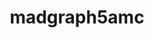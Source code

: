 ---
title: "madgraph5amc"
layout: cache
categories: [package, develop]
meta: {"compilers": ["none"], "num_specs": 14, "num_specs_by_stack": {"hep": 14, "root": 14}, "oss": ["ubuntu22.04"], "platforms": ["linux"], "stacks": ["hep", "root"], "targets": ["x86_64_v3"], "versions": ["2.9.20"]}
spec_details: [{"compiler": "none", "hash": "4d5nijk2lmqd3qeq3qmc2lchfapyteqy", "os": "ubuntu22.04", "platform": "linux", "size": "-", "stacks": ["hep", "root"], "target": "x86_64_v3", "variants": ["~atlas", "build_system=makefile", "~collier", "~ninja", "patches:=1bcdb0e", "~pythia8"], "versions": ["2.9.20"]}, {"compiler": "none", "hash": "5jlgog6xz6j5oqtzhtdul5o5afw766uj", "os": "ubuntu22.04", "platform": "linux", "size": "-", "stacks": ["hep", "root"], "target": "x86_64_v3", "variants": ["~atlas", "build_system=makefile", "~collier", "~ninja", "patches:=1bcdb0e", "~pythia8"], "versions": ["2.9.20"]}, {"compiler": "none", "hash": "6gx274qcsrjlvsarfexzc6cppifeiz5q", "os": "ubuntu22.04", "platform": "linux", "size": "-", "stacks": ["hep", "root"], "target": "x86_64_v3", "variants": ["~atlas", "build_system=makefile", "~collier", "~ninja", "patches:=1bcdb0e", "~pythia8"], "versions": ["2.9.20"]}, {"compiler": "none", "hash": "bqchnxdonzeuv6wdxb3sbm7c5mishuph", "os": "ubuntu22.04", "platform": "linux", "size": "-", "stacks": ["hep", "root"], "target": "x86_64_v3", "variants": ["~atlas", "build_system=makefile", "~collier", "~ninja", "patches:=1bcdb0e", "~pythia8"], "versions": ["2.9.20"]}, {"compiler": "none", "hash": "cpexyswozyuwaqs4hn5jlzmz3tqf3lfe", "os": "ubuntu22.04", "platform": "linux", "size": "-", "stacks": ["hep", "root"], "target": "x86_64_v3", "variants": ["~atlas", "build_system=makefile", "~collier", "~ninja", "patches:=1bcdb0e", "~pythia8"], "versions": ["2.9.20"]}, {"compiler": "none", "hash": "deoqf44lpypbmqeyobm4kaovgex6fgjm", "os": "ubuntu22.04", "platform": "linux", "size": "-", "stacks": ["hep", "root"], "target": "x86_64_v3", "variants": ["~atlas", "build_system=makefile", "~collier", "~ninja", "patches:=1bcdb0e", "~pythia8"], "versions": ["2.9.20"]}, {"compiler": "none", "hash": "fi7dvkabk3mdrk65cmhsryk7fsjidfuy", "os": "ubuntu22.04", "platform": "linux", "size": "-", "stacks": ["hep", "root"], "target": "x86_64_v3", "variants": ["~atlas", "build_system=makefile", "~collier", "~ninja", "patches:=1bcdb0e", "~pythia8"], "versions": ["2.9.20"]}, {"compiler": "none", "hash": "fqjb3x5jo2at3cutxhkdqvmbne4wlzrj", "os": "ubuntu22.04", "platform": "linux", "size": "-", "stacks": ["hep", "root"], "target": "x86_64_v3", "variants": ["~atlas", "build_system=makefile", "~collier", "~ninja", "patches:=1bcdb0e", "~pythia8"], "versions": ["2.9.20"]}, {"compiler": "none", "hash": "jt4g36yirgusrk62ddbqdotmilccgrjo", "os": "ubuntu22.04", "platform": "linux", "size": "-", "stacks": ["hep", "root"], "target": "x86_64_v3", "variants": ["~atlas", "build_system=makefile", "~collier", "~ninja", "patches:=1bcdb0e", "~pythia8"], "versions": ["2.9.20"]}, {"compiler": "none", "hash": "lpqjufsf6bnjfr3fzyxb5zqhowm5qlte", "os": "ubuntu22.04", "platform": "linux", "size": "-", "stacks": ["hep", "root"], "target": "x86_64_v3", "variants": ["~atlas", "build_system=makefile", "~collier", "~ninja", "patches:=1bcdb0e", "~pythia8"], "versions": ["2.9.20"]}, {"compiler": "none", "hash": "nhnr7btu47in54wndf7udat37itr3git", "os": "ubuntu22.04", "platform": "linux", "size": "-", "stacks": ["hep", "root"], "target": "x86_64_v3", "variants": ["~atlas", "build_system=makefile", "~collier", "~ninja", "patches:=1bcdb0e", "~pythia8"], "versions": ["2.9.20"]}, {"compiler": "none", "hash": "nicq2bmwqob7ymtgjkjpxm6625i3ojwp", "os": "ubuntu22.04", "platform": "linux", "size": "-", "stacks": ["hep", "root"], "target": "x86_64_v3", "variants": ["~atlas", "build_system=makefile", "~collier", "~ninja", "patches:=1bcdb0e", "~pythia8"], "versions": ["2.9.20"]}, {"compiler": "none", "hash": "y5nkimq7anaxdbwipvsp3h435yiqpbgq", "os": "ubuntu22.04", "platform": "linux", "size": "-", "stacks": ["hep", "root"], "target": "x86_64_v3", "variants": ["~atlas", "build_system=makefile", "~collier", "~ninja", "patches:=1bcdb0e", "~pythia8"], "versions": ["2.9.20"]}, {"compiler": "none", "hash": "yaeqxo47d2etjjvyzqe5bkimlxizxjo2", "os": "ubuntu22.04", "platform": "linux", "size": "-", "stacks": ["hep", "root"], "target": "x86_64_v3", "variants": ["~atlas", "build_system=makefile", "~collier", "~ninja", "patches:=1bcdb0e", "~pythia8"], "versions": ["2.9.20"]}]
---